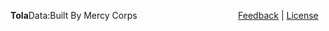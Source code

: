 
<b>Tola</b>Data:Built By Mercy Corps &nbsp;  &nbsp; &nbsp; &nbsp; &nbsp; &nbsp; &nbsp; &nbsp; &nbsp; &nbsp; &nbsp; &nbsp; &nbsp; &nbsp; &nbsp; &nbsp; &nbsp; &nbsp; &nbsp; &nbsp; [Feedback](http://tola.work) | [License](https://github.com/toladata/TolaActivity/blob/master/LICENSE)

